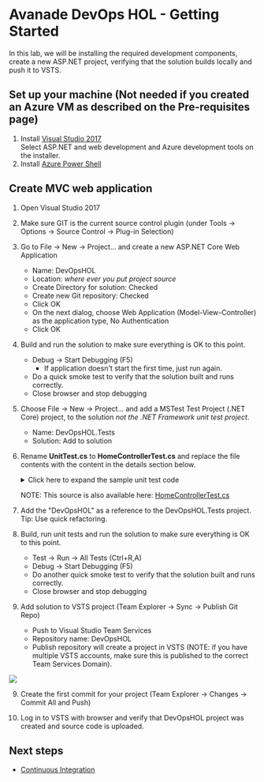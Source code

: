 
# Avanade DevOps HOL - Getting Started
In this lab, we will be installing the required development components, create a new ASP.NET project, verifying that the solution builds locally and push it to VSTS.

## Set up your machine (Not needed if you created an Azure VM as described on the Pre-requisites page)  ##
1. Install [Visual Studio 2017](http://go.microsoft.com/fwlink/?LinkId=517106)<br>
      Select ASP.NET and web development and Azure development tools on the installer.
2. Install [Azure Power Shell](https://docs.microsoft.com/en-us/powershell/azure/install-azurerm-ps)

## Create MVC web application ##
1. Open Visual Studio 2017

2. Make sure GIT is the current source control plugin (under Tools -> Options -> Source Control -> Plug-in Selection)

3. Go to File -> New -> Project... and create a new ASP.NET Core Web Application<br>
    + Name: DevOpsHOL<br>
    + Location: *where ever you put project source*<br>
    + Create Directory for solution: Checked<br>
    + Create new Git repository: Checked<br>
    + Click OK<br>
    + On the next dialog, choose Web Application (Model-View-Controller) as the application type, No Authentication<br>
    + Click OK<br>

4.  Build and run the solution to make sure everything is OK to this point.
    + Debug -> Start Debugging (F5)<br>
		+ If application doesn't start the first time, just run again.
    + Do a quick smoke test to verify that the solution built and runs correctly.<br>
    + Close browser and stop debugging<br>

5. Choose File -> New -> Project... and add a MSTest Test Project (.NET Core) project, to the solution *not the .NET Framework unit test project*.
    + Name: DevOpsHOL.Tests<br>
    + Solution: Add to solution<br>

6. Rename **UnitTest.cs** to **HomeControllerTest.cs** and replace the file contents with the content in the details section below.
&nbsp;&nbsp;&nbsp;&nbsp;&nbsp;&nbsp;<details><summary>Click here to expand the sample unit test code</summary>

     ```csharp
      [TestClass]
      public class HomeControllerTest
      {
          [TestMethod]
          public void Index()
          {
              // Arrange
              HomeController controller = new HomeController();

              // Act
              ViewResult result = controller.Index() as ViewResult;

              // Assert
              Assert.IsNotNull(result);
          }

          [TestMethod]
          public void About()
          {
              // Arrange
              HomeController controller = new HomeController();

              // Act
              ViewResult result = controller.About() as ViewResult;

              // Assert
              Assert.IsNotNull(result);
              Assert.AreEqual("Your application description page.", result.ViewData["Message"]);
          }

          [TestMethod]
          public void Contact()
          {
              // Arrange
              HomeController controller = new HomeController();

              // Act
              ViewResult result = controller.Contact() as ViewResult;

              // Assert
              Assert.IsNotNull(result);
          }
      }
     ```
     </details>
&nbsp;&nbsp;&nbsp;&nbsp;&nbsp;&nbsp;NOTE: This source is also available here: [HomeControllerTest.cs](../source/tests/HomeControllerTest.cs)

7. Add the "DevOpsHOL" as a reference to the DevOpsHOL.Tests project. Tip: Use quick refactoring.

8. Build, run unit tests and run the solution to make sure everything is OK to this point.
    + Test -> Run -> All Tests (Ctrl+R,A)<br>
    + Debug -> Start Debugging (F5)<br>
    + Do another quick smoke test to verify that the solution built and runs correctly.<br>
    + Close browser and stop debugging<br>

9. Add solution to VSTS project (Team Explorer -> Sync -> Publish Git Repo)
    + Push to Visual Studio Team Services<br>
    + Repository name: DevOpsHOL<br>
    + Publish repository will create a project in VSTS (NOTE: if you have multiple VSTS accounts, make sure this is published to the correct Team Services Domain).<br>

![](<media/GS1.png>)

9. Create the first commit for your project (Team Explorer -> Changes -> Commit All and Push)

10. Log in to VSTS with browser and verify that DevOpsHOL project was created and source code is uploaded.

## Next steps

- [Continuous Integration](../continuous-integration/README.md)
